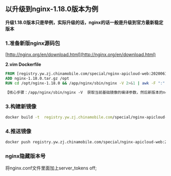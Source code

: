 ## **以升级到nginx-1.18.0版本为例**

  

**升级1.18.0版本只是举例，实际升级的话，nginx的话一般是升级到官方最新稳定版本**

### **1.准备新版nginx源码包**

[http://nginx.org/en/download.html](http://nginx.org/en/download.html)

  

**2.vim Dockerfile**

```dockerfile
FROM [registry.yw.zj.chinamobile.com/special/nginx-apicloud-web:20200615225851](http://registry.yw.zj.chinamobile.com/special/nginx-apicloud-web:20200615225851)  
ADD nginx-1.18.0.tar.gz /opt  
RUN cd /opt/nginx-1.18.0 && /app/nginx/sbin/nginx -V 2>&1 | awk -F ":" '/configure/{print $2}' | xargs ./configure && make && cp objs/nginx /app/nginx/sbin/nginx

【核心步骤：/app/nginx/sbin/nginx -V  获取当前基础镜像的编译参数，然后新版本的nginx编译时加上原本的编译参数 ./configure xx原本的编译参数xx】
```



### **3.构建新镜像**

```bash
docker build -t  registry.yw.zj.chinamobile.com/special/nginx-apicloud-web:202011160900 .
```



### 4.推送镜像

```bash
docker push registry.yw.zj.chinamobile.com/special/nginx-apicloud-web:202011160900
```

### nginx隐藏版本号
将nginx.conf文件里面加上server_tokens off;
